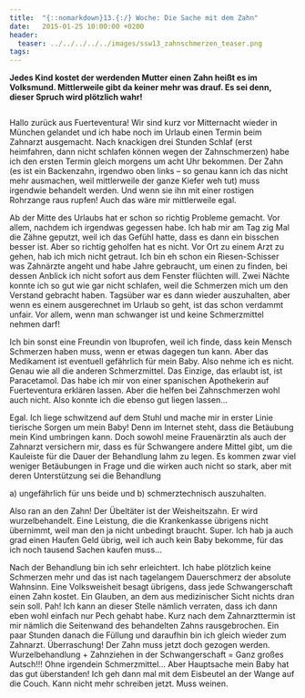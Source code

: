 ```yaml
---
title:  "{::nomarkdown}13.{:/} Woche: Die Sache mit dem Zahn"
date:   2015-01-25 10:00:00 +0200
header:
  teaser: ../../../../../images/ssw13_zahnschmerzen_teaser.png
tags:
---
```

**Jedes Kind kostet der werdenden Mutter einen Zahn heißt es im Volksmund. Mittlerweile gibt da keiner mehr was drauf. Es sei denn, dieser Spruch wird plötzlich wahr!**

<figure>
  <img src="../../../../../images/ssw13_zahnschmerzen.jpg" alt="">
  <figcaption></figcaption>
</figure>

Hallo zurück aus Fuerteventura! Wir sind kurz vor Mitternacht wieder in München gelandet und ich habe noch im Urlaub einen Termin beim Zahnarzt ausgemacht. Nach knackigen drei Stunden Schlaf (erst heimfahren, dann nicht schlafen können wegen der Zahnschmerzen) habe ich den ersten Termin gleich morgens um acht Uhr bekommen. Der Zahn (es ist ein Backenzahn, irgendwo oben links – so genau kann ich das nicht mehr ausmachen, weil mittlerweile der ganze Kiefer weh tut) muss irgendwie behandelt werden. Und wenn sie ihn mit einer rostigen Rohrzange raus rupfen! Auch das wäre mir mittlerweile egal.

Ab der Mitte des Urlaubs hat er schon so richtig Probleme gemacht. Vor allem, nachdem ich irgendwas gegessen habe. Ich hab mir am Tag zig Mal die Zähne geputzt, weil ich das Gefühl hatte, dass es dann ein bisschen besser ist. Aber so richtig geholfen hat es nicht. Vor Ort zu einem Arzt zu gehen, hab ich mich nicht getraut. Ich bin eh schon ein Riesen-Schisser was Zahnärzte angeht und habe Jahre gebraucht, um einen zu finden, bei dessen Anblick ich nicht sofort aus dem Fenster flüchten will. Zwei Nächte konnte ich so gut wie gar nicht schlafen, weil die Schmerzen mich um den Verstand gebracht haben. Tagsüber war es dann wieder auszuhalten, aber wenn es einem ausgerechnet im Urlaub so geht, ist das schon verdammt unfair. Vor allem, wenn man schwanger ist und keine Schmerzmittel nehmen darf!

Ich bin sonst eine Freundin von Ibuprofen, weil ich finde, dass kein Mensch Schmerzen haben muss, wenn er etwas dagegen tun kann. Aber das Medikament ist eventuell gefährlich für mein Baby. Also nehme ich es nicht. Genau wie all die anderen Schmerzmittel. Das Einzige, das erlaubt ist, ist Paracetamol. Das habe ich mir von einer spanischen Apothekerin auf Fuerteventura erklären lassen. Aber die helfen bei Zahnschmerzen wohl auch nicht. Also konnte ich die ebenso gut liegen lassen…

Egal. Ich liege schwitzend auf dem Stuhl und mache mir in erster Linie tierische Sorgen um mein Baby! Denn im Internet steht, dass die Betäubung mein Kind umbringen kann. Doch sowohl meine Frauenärztin als auch der Zahnarzt versichern mir, dass es für Schwangere andere Mittel gibt, um die Kauleiste für die Dauer der Behandlung lahm zu legen. Es kommen zwar viel weniger Betäubungen in Frage und die wirken auch nicht so stark, aber mit deren Unterstützung sei die Behandlung

a) ungefährlich für uns beide und
b) schmerztechnisch auszuhalten.

Also ran an den Zahn! Der Übeltäter ist der Weisheitszahn. Er wird wurzelbehandelt. Eine Leistung, die die Krankenkasse übrigens nicht übernimmt, weil man den ja nicht unbedingt braucht. Super. Ich hab ja auch grad einen Haufen Geld übrig, weil ich auch kein Baby bekomme, für das ich noch tausend Sachen kaufen muss…

Nach der Behandlung bin ich sehr erleichtert. Ich habe plötzlich keine Schmerzen mehr und das ist nach tagelangem Dauerschmerz der absolute Wahnsinn. Eine Volksweisheit besagt übrigens, dass jede Schwangerschaft einen Zahn kostet. Ein Glauben, an dem aus medizinischer Sicht nichts dran sein soll. Pah! Ich kann an dieser Stelle nämlich verraten, dass ich dann eben wohl einfach nur Pech gehabt habe. Kurz nach dem Zahnarzttermin ist mir nämlich die Seitenwand des behandelten Zahns rausgebrochen. Ein paar Stunden danach die Füllung und daraufhin bin ich gleich wieder zum Zahnarzt. Überraschung! Der Zahn muss jetzt doch gezogen werden. Wurzelbehandlung + Zahnziehen in der Schwangerschaft = Ganz großes Autsch!!! Ohne irgendein Schmerzmittel… Aber Hauptsache mein Baby hat das gut überstanden! Ich geh dann mal mit dem Eisbeutel an der Wange auf die Couch. Kann nicht mehr schreiben jetzt. Muss weinen.
